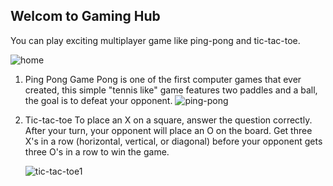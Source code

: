 ## Welcom to Gaming Hub

You can play exciting multiplayer game like ping-pong and tic-tac-toe.

![home](https://user-images.githubusercontent.com/59533027/159107795-da35dd58-8796-4b2d-b1c9-25c83bcf7914.png)

1. Ping Pong Game
  Pong is one of the first computer games that ever created, this simple "tennis like" game features two paddles and a ball, the goal is to defeat your opponent.
  ![ping-pong](https://user-images.githubusercontent.com/59533027/159107819-ad645d30-5512-4f2f-bc63-44322da74a10.png)

2. Tic-tac-toe
   To place an X on a square, answer the question correctly. After your turn, your opponent will place an O on the board. Get three X's in a row (horizontal, vertical, or diagonal) before your opponent gets three O's in a row to win the game.
   
   ![tic-tac-toe1](https://user-images.githubusercontent.com/59533027/159108301-92f2bfec-a671-41c0-a88f-7c549842d9ca.png)

   
